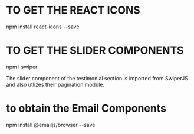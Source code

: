 # TO GET THE REACT ICONS 
npm install react-icons --save

# TO GET THE SLIDER COMPONENTS 

npm i swiper

The slider component of the testimonial section is imported from SwiperJS and also utlizes their pagination module.

# to obtain the  Email Components 
npm install @emailjs/browser --save
